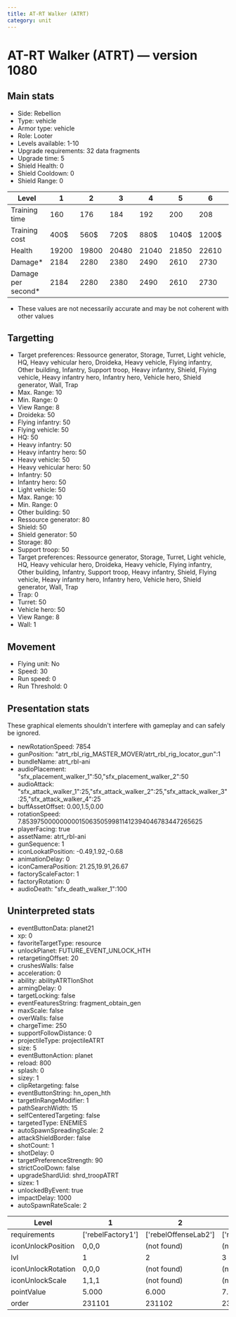 ```yaml
---
title: AT-RT Walker (ATRT)
category: unit
---
```


# AT-RT Walker (ATRT) — version 1080

## Main stats

  * Side: Rebellion
  * Type: vehicle
  * Armor type: vehicle
  * Role: Looter
  * Levels available: 1-10
  * Upgrade requirements: 32 data fragments
  * Upgrade time: 5
  * Shield Health: 0
  * Shield Cooldown: 0
  * Shield Range: 0

|Level             |1    |2    |3    |4    |5    |6    |7    |8    |9    |10   |
|------------------|-----|-----|-----|-----|-----|-----|-----|-----|-----|-----|
|Training time     |160  |176  |184  |192  |200  |208  |216  |224  |232  |240  |
|Training cost     |400$ |560$ |720$ |880$ |1040$|1200$|1360$|1600$|1680$|1840$|
|Health            |19200|19800|20480|21040|21850|22610|23720|25290|26920|28820|
|Damage*           |2184 |2280 |2380 |2490 |2610 |2730 |2860 |3000 |3140 |3290 |
|Damage per second*|2184 |2280 |2380 |2490 |2610 |2730 |2860 |3000 |3140 |3290 |

* These values are not necessarily accurate and may be not coherent with other values

## Targetting

  * Target preferences: Ressource generator, Storage, Turret, Light vehicle, HQ, Heavy vehicular hero, Droideka, Heavy vehicle, Flying infantry, Other building, Infantry, Support troop, Heavy infantry, Shield, Flying vehicle, Heavy infantry hero, Infantry hero, Vehicle hero, Shield generator, Wall, Trap
  * Max. Range: 10
  * Min. Range: 0
  * View Range: 8
  * Droideka: 50
  * Flying infantry: 50
  * Flying vehicle: 50
  * HQ: 50
  * Heavy infantry: 50
  * Heavy infantry hero: 50
  * Heavy vehicle: 50
  * Heavy vehicular hero: 50
  * Infantry: 50
  * Infantry hero: 50
  * Light vehicle: 50
  * Max. Range: 10
  * Min. Range: 0
  * Other building: 50
  * Ressource generator: 80
  * Shield: 50
  * Shield generator: 50
  * Storage: 80
  * Support troop: 50
  * Target preferences: Ressource generator, Storage, Turret, Light vehicle, HQ, Heavy vehicular hero, Droideka, Heavy vehicle, Flying infantry, Other building, Infantry, Support troop, Heavy infantry, Shield, Flying vehicle, Heavy infantry hero, Infantry hero, Vehicle hero, Shield generator, Wall, Trap
  * Trap: 0
  * Turret: 50
  * Vehicle hero: 50
  * View Range: 8
  * Wall: 1

## Movement

  * Flying unit: No
  * Speed: 30
  * Run speed: 0
  * Run Threshold: 0

## Presentation stats

These graphical elements shouldn't interfere with gameplay and can safely be ignored.

  * newRotationSpeed: 7854
  * gunPosition: "atrt_rbl_rig_MASTER_MOVER/atrt_rbl_rig_locator_gun":1
  * bundleName: atrt_rbl-ani
  * audioPlacement: "sfx_placement_walker_1":50,"sfx_placement_walker_2":50
  * audioAttack: "sfx_attack_walker_1":25,"sfx_attack_walker_2":25,"sfx_attack_walker_3":25,"sfx_attack_walker_4":25
  * buffAssetOffset: 0.00,1.5,0.00
  * rotationSpeed: 7.8539750000000001506350599811412394046783447265625
  * playerFacing: true
  * assetName: atrt_rbl-ani
  * gunSequence: 1
  * iconLookatPosition: -0.49,1.92,-0.68
  * animationDelay: 0
  * iconCameraPosition: 21.25,19.91,26.67
  * factoryScaleFactor: 1
  * factoryRotation: 0
  * audioDeath: "sfx_death_walker_1":100

## Uninterpreted stats

  * eventButtonData: planet21
  * xp: 0
  * favoriteTargetType: resource
  * unlockPlanet: FUTURE_EVENT_UNLOCK_HTH
  * retargetingOffset: 20
  * crushesWalls: false
  * acceleration: 0
  * ability: abilityATRTIonShot
  * armingDelay: 0
  * targetLocking: false
  * eventFeaturesString: fragment_obtain_gen
  * maxScale: false
  * overWalls: false
  * chargeTime: 250
  * supportFollowDistance: 0
  * projectileType: projectileATRT
  * size: 5
  * eventButtonAction: planet
  * reload: 800
  * splash: 0
  * sizey: 1
  * clipRetargeting: false
  * eventButtonString: hn_open_hth
  * targetInRangeModifier: 1
  * pathSearchWidth: 15
  * selfCenteredTargeting: false
  * targetedType: ENEMIES
  * autoSpawnSpreadingScale: 2
  * attackShieldBorder: false
  * shotCount: 1
  * shotDelay: 0
  * targetPreferenceStrength: 90
  * strictCoolDown: false
  * upgradeShardUid: shrd_troopATRT
  * sizex: 1
  * unlockedByEvent: true
  * impactDelay: 1000
  * autoSpawnRateScale: 2

|Level             |1                |2                   |3                   |4                   |5                   |6                   |7                   |8                   |9                   |10                   |
|------------------|-----------------|--------------------|--------------------|--------------------|--------------------|--------------------|--------------------|--------------------|--------------------|---------------------|
|requirements      |['rebelFactory1']|['rebelOffenseLab2']|['rebelOffenseLab3']|['rebelOffenseLab4']|['rebelOffenseLab5']|['rebelOffenseLab6']|['rebelOffenseLab7']|['rebelOffenseLab8']|['rebelOffenseLab9']|['rebelOffenseLab10']|
|iconUnlockPosition|0,0,0            |(not found)         |(not found)         |(not found)         |(not found)         |(not found)         |(not found)         |(not found)         |(not found)         |(not found)          |
|lvl               |1                |2                   |3                   |4                   |5                   |6                   |7                   |8                   |9                   |10                   |
|iconUnlockRotation|0,0,0            |(not found)         |(not found)         |(not found)         |(not found)         |(not found)         |(not found)         |(not found)         |(not found)         |(not found)          |
|iconUnlockScale   |1,1,1            |(not found)         |(not found)         |(not found)         |(not found)         |(not found)         |(not found)         |(not found)         |(not found)         |(not found)          |
|pointValue        |5.000            |6.000               |7.000               |8.000               |9.000               |10.000              |11.000              |12.000              |13.000              |15.000               |
|order             |231101           |231102              |231103              |231104              |231105              |231106              |231107              |231108              |231109              |231110               |

